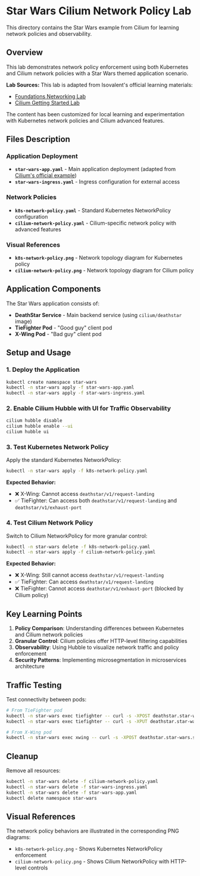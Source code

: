 # Star Wars Cilium Network Policy Lab

This directory contains the Star Wars example from Cilium for learning network policies and observability.

## Overview

This lab demonstrates network policy enforcement using both Kubernetes and Cilium network policies with a Star Wars themed application scenario.

**Lab Sources:**
This lab is adapted from Isovalent's official learning materials:
- [Foundations Networking Lab](https://isovalent.com/labs/foundations-networking/)
- [Cilium Getting Started Lab](https://isovalent.com/labs/cilium-getting-started/)

The content has been customized for local learning and experimentation with Kubernetes network policies and Cilium advanced features.

## Files Description

### Application Deployment
- **`star-wars-app.yaml`** - Main application deployment (adapted from [Cilium's official example](https://raw.githubusercontent.com/cilium/cilium/HEAD/examples/minikube/http-sw-app.yaml))
- **`star-wars-ingress.yaml`** - Ingress configuration for external access

### Network Policies
- **`k8s-network-policy.yaml`** - Standard Kubernetes NetworkPolicy configuration
- **`cilium-network-policy.yaml`** - Cilium-specific network policy with advanced features

### Visual References  
- **`k8s-network-policy.png`** - Network topology diagram for Kubernetes policy
- **`cilium-network-policy.png`** - Network topology diagram for Cilium policy

## Application Components

The Star Wars application consists of:
- **DeathStar Service** - Main backend service (using `cilium/deathstar` image)
- **TieFighter Pod** - "Good guy" client pod
- **X-Wing Pod** - "Bad guy" client pod

## Setup and Usage

### 1. Deploy the Application
```bash
kubectl create namespace star-wars
kubectl -n star-wars apply -f star-wars-app.yaml
kubectl -n star-wars apply -f star-wars-ingress.yaml
```

### 2. Enable Cilium Hubble with UI for Traffic Observability
```bash
cilium hubble disable
cilium hubble enable --ui
cilium hubble ui
```

### 3. Test Kubernetes Network Policy

Apply the standard Kubernetes NetworkPolicy:
```bash
kubectl -n star-wars apply -f k8s-network-policy.yaml
```

**Expected Behavior:**
- ❌ X-Wing: Cannot access `deathstar/v1/request-landing`
- ✅ TieFighter: Can access both `deathstar/v1/request-landing` and `deathstar/v1/exhaust-port`

### 4. Test Cilium Network Policy

Switch to Cilium NetworkPolicy for more granular control:
```bash
kubectl -n star-wars delete -f k8s-network-policy.yaml
kubectl -n star-wars apply -f cilium-network-policy.yaml
```

**Expected Behavior:**
- ❌ X-Wing: Still cannot access `deathstar/v1/request-landing`
- ✅ TieFighter: Can access `deathstar/v1/request-landing`
- ❌ TieFighter: Cannot access `deathstar/v1/exhaust-port` (blocked by Cilium policy)

## Key Learning Points

1. **Policy Comparison**: Understanding differences between Kubernetes and Cilium network policies
2. **Granular Control**: Cilium policies offer HTTP-level filtering capabilities
3. **Observability**: Using Hubble to visualize network traffic and policy enforcement
4. **Security Patterns**: Implementing microsegmentation in microservices architecture

## Traffic Testing

Test connectivity between pods:
```bash
# From TieFighter pod
kubectl -n star-wars exec tiefighter -- curl -s -XPOST deathstar.star-wars.svc.cluster.local/v1/request-landing
kubectl -n star-wars exec tiefighter -- curl -s -XPUT deathstar.star-wars.svc.cluster.local/v1/exhaust-port

# From X-Wing pod  
kubectl -n star-wars exec xwing -- curl -s -XPOST deathstar.star-wars.svc.cluster.local/v1/request-landing
```

## Cleanup

Remove all resources:
```bash
kubectl -n star-wars delete -f cilium-network-policy.yaml
kubectl -n star-wars delete -f star-wars-ingress.yaml
kubectl -n star-wars delete -f star-wars-app.yaml
kubectl delete namespace star-wars
```

## Visual References

The network policy behaviors are illustrated in the corresponding PNG diagrams:
- `k8s-network-policy.png` - Shows Kubernetes NetworkPolicy enforcement
- `cilium-network-policy.png` - Shows Cilium NetworkPolicy with HTTP-level controls